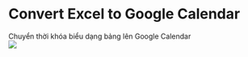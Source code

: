 # Convert Excel to Google Calendar

Chuyển thời khóa biểu dạng bảng lên Google Calendar
<br>
<a href="https://i.imgur.com/4viTpQD.png"><img src="https://i.imgur.com/4viTpQDm.jpg"></a>
